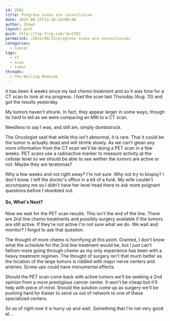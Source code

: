 ```yaml
---
id: 2581
title: Progress scans are inconclusive
date: 2015-08-15T12:48:33+00:00
author: Shawn
layout: post
guid: http://top-frog.com/?p=2581
permalink: /2015/08/15/progress-scans-are-inconclusive/
categories:
  - Cancer
tags:
  - CT
  - scan
  - tumor
threads:
  - The Wailing Wookiee
---
```

It has been 4 weeks since my last chemo treatment and so it was time for a CT scan to look at my progress. I had the scan last Thursday (Aug. 13) and got the results yesterday.

My tumors haven't shrunk. In fact, they appear larger in some ways, though its hard to tell as we were comparing an MRI to a CT scan. 

Needless to say I was, and still am, simply dumbstruck.

The Oncologist said that while this isn't abnormal, it is rare. That it could be the tumor is actually dead and will shrink slowly. As we can't glean any more information from the CT scan we'll be doing a PET scan in a few weeks. PET scans use a radioactive marker to measure activity at the cellular level so we should be able to see wether the tumors are active or not. Maybe they are teratomas?

Why a few weeks and not right away? I'm not sure. Why not try to biopsy? I don't know. I left the doctor's office in a bit of a funk. My wife couldn't accompany me so I didn't have her level head there to ask more poignant questions before I stumbled out. 

#### So, What's Next?

Now we wait for the PET scan results. This isn't the end of the line. There are 2nd line chemo treatments and possibly surgery available if the tumors are still active. If they're not active I'm not sure what we do. We wait and monitor? I forgot to ask that question.

The thought of more chemo is horrifying at this point. Granted, I don't know what the schedule for the 2nd line treatment would be, but I just can't fathom more going through chemo as my only experience has been with a heavy treatment regimen. The thought of surgery isn't that much better as the location of the large tumors is riddled with major nerve centers and arteries. Screw ups could have monumental effects.

Should the PET scan come back with active tumors we'll be seeking a 2nd opinion from a more prestigious cancer center. It won't be cheap but it'll help with piece of mind. Should the solution come up as surgery we'll be pushing hard for Kaiser to send us out of network to one of these specialized centers. 

So as of right now it is hurry up and wait. Something that I'm not very good at…